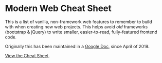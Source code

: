 # Modern Web Cheat Sheet
This is a list of vanilla, non-framework web features to remember to build with when creating new web projects.
This helps avoid *old* frameworks (bootstrap & jQuery) to write smaller, easier-to-read, fully-featured frontend code.

Originally this has been maintained in a [Google Doc](https://docs.google.com/document/d/14UXVubbQEP-4PO832kH4HpRE9S3NaVBGhfuQDwh2_Y8/edit#), since April of 2018.

[View the Cheat Sheet](cheat-sheet.md).
